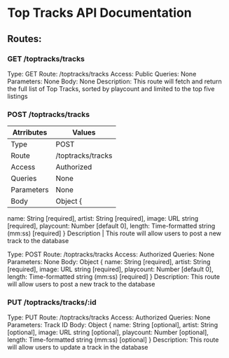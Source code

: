 # Top Tracks API Documentation

## Routes:

### GET /toptracks/tracks

Type: GET
Route: /toptracks/tracks
Access: Public
Queries: None
Parameters: None
Body: None
Description: This route will fetch and return the full list of Top Tracks, sorted by playcount and limited to the top five listings

### POST /toptracks/tracks

| Atrributes | Values            |
| ---------- | ----------------- |
| Type       | POST              |
| Route      | /toptracks/tracks |
| Access     | Authorized        |
| Queries    | None              |
| Parameters | None              |
| Body       | Object {          |

name: String [required],
artist: String [required],
image: URL string [required],
playcount: Number [default 0],
length: Time-formatted string (mm:ss) [required]
}
Description | This route will allow users to post a new track to the database

Type: POST
Route: /toptracks/tracks
Access: Authorized
Queries: None
Parameters: None
Body: Object {
name: String [required],
artist: String [required],
image: URL string [required],
playcount: Number [default 0],
length: Time-formatted string (mm:ss) [required]
}
Description: This route will allow users to post a new track to the database

### PUT /toptracks/tracks/:id

Type: PUT
Route: /toptracks/tracks
Access: Authorized
Queries: None
Parameters: Track ID
Body: Object {
name: String [optional],
artist: String [optional],
image: URL string [optional],
playcount: Number [optional],
length: Time-formatted string (mm:ss) [optional]
}
Description: This route will allow users to update a track in the database
